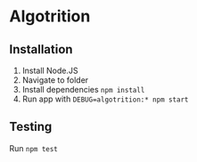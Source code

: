 # Algotrition

## Installation

1. Install Node.JS
2. Navigate to folder
3. Install dependencies `npm install`
4. Run app with `DEBUG=algotrition:* npm start`

## Testing
Run `npm test`
